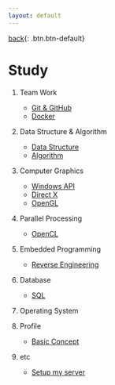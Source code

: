 ```yaml
---
layout: default
---
```

[back](../){: .btn.btn-default}

# Study
1. Team Work
	- [Git & GitHub](./TeamW/github)
	- [Docker](./TeamW/docker)

1. Data Structure & Algorithm
	- [Data Structure](./)
	- [Algorithm](./)

1. Computer Graphics
	- [Windows API](./)
	- [Direct X](./)
	- [OpenGL](./)

1. Parallel Processing
	- [OpenCL](./)

1. Embedded Programming 
	- [Reverse Engineering](./)

1. Database
	- [SQL](./)

1. Operating System
	
1. Profile
	- [Basic Concept](./)

1. etc
	- [Setup my server](./etc/sms)

